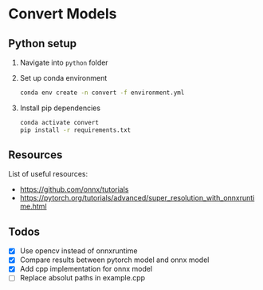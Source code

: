 # Convert Models

## Python setup

1. Navigate into `python` folder

2. Set up conda environment

    ```bash
    conda env create -n convert -f environment.yml
    ```

3. Install pip dependencies

    ```bash
    conda activate convert
    pip install -r requirements.txt
    ```

## Resources

List of useful resources:

- <https://github.com/onnx/tutorials>
- <https://pytorch.org/tutorials/advanced/super_resolution_with_onnxruntime.html>

## Todos

- [x] Use opencv instead of onnxruntime
- [x] Compare results between pytorch model and onnx model
- [x] Add cpp implementation for onnx model
- [ ] Replace absolut paths in example.cpp
